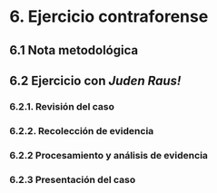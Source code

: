 # 6. Ejercicio contraforense

## 6.1 Nota metodológica
## 6.2 Ejercicio con *Juden Raus!*
### 6.2.1. Revisión del caso 
### 6.2.2. Recolección de evidencia
### 6.2.2 Procesamiento y análisis de evidencia
### 6.2.3 Presentación del caso